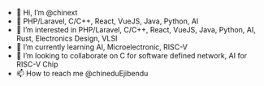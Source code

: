 - 👋 Hi, I’m @chinext
- 👀 PHP/Laravel, C/C++, React, VueJS, Java, Python, AI
- 👀 I’m interested in PHP/Laravel, C/C++, React, VueJS, Java, Python, AI, Rust, Electronics Design, VLSI
- 🌱 I’m currently learning AI, Microelectronic, RISC-V
- 💞️ I’m looking to collaborate on C for software defined network, AI for RISC-V Chip
- 📫 How to reach me @chineduEjibendu

<!---
chinext/chinext is a ✨ special ✨ repository because its `README.md` (this file) appears on your GitHub profile.
You can click the Preview link to take a look at your changes.
--->
